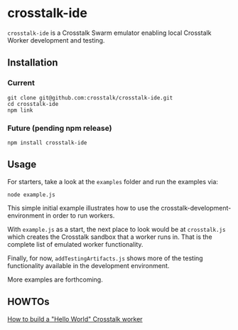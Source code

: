 crosstalk-ide
=============

`crosstalk-ide` is a Crosstalk Swarm emulator enabling local Crosstalk Worker development and testing.

## Installation

### Current

    git clone git@github.com:crosstalk/crosstalk-ide.git
    cd crosstalk-ide
    npm link

### Future (pending npm release)

    npm install crosstalk-ide

## Usage

For starters, take a look at the `examples` folder and run the examples via:

    node example.js

This simple initial example illustrates how to use the crosstalk-development-environment in order to run workers. 

With `example.js` as a start, the next place to look would be at `crosstalk.js` which creates the Crosstalk sandbox that a worker runs in. That is the complete list of emulated worker functionality.

Finally, for now, `addTestingArtifacts.js` shows more of the testing functionality available in the development environment.

More examples are forthcoming.

## HOWTOs

[How to build a "Hello World" Crosstalk worker](/crosstalk/crosstalk-ide/wiki/Hello-World-HOWTO)
